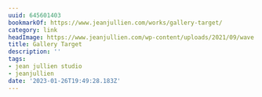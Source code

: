```yaml
---
uuid: 645601403
bookmarkOf: https://www.jeanjullien.com/works/gallery-target/
category: link
headImage: https://www.jeanjullien.com/wp-content/uploads/2021/09/wave.jpg
title: Gallery Target
description: ''
tags:
- jean jullien studio
- jeanjullien
date: '2023-01-26T19:49:28.183Z'
---
```



